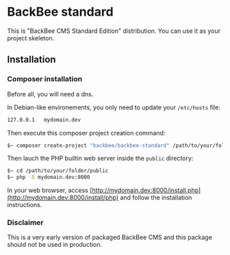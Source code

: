 # BackBee standard

This is "BackBee CMS Standard Edition" distribution. You can use it as your project skeleton.

## Installation

### Composer installation

Before all, you will need a dns.

In Debian-like environements, you only need to update your ``/etc/hosts`` file:

```bash
127.0.0.1   mydomain.dev
```

Then execute this composer project creation command:

```bash
$~ composer create-project "backbee/backbee-standard" /path/to/your/folder v0.11.1
```

Then lauch the PHP builtin web server inside the ``public`` directory:

```bash
$~ cd /path/to/your/folder/public
$~ php -S mydomain.dev:8000
```

In your web browser, access [http://mydomain.dev:8000/install.php](http://mydomain.dev:8000/install/php) and follow
 the installation instructions.

### Disclaimer

This is a very early version of packaged BackBee CMS and this package should not be used in production.
